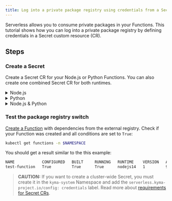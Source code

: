 ```yaml
---
title: Log into a private package registry using credentials from a Secret
---
```


Serverless allows you to consume private packages in your Functions. This tutorial shows how you can log into a private package registry by defining credentials in a Secret custom resource (CR).

## Steps

### Create a Secret

Create a Secret CR for your Node.js or Python Functions. You can also create one combined Secret CR for both runtimes.


<div tabs name="override" group="external-packages-registry">
  <details>
  <summary label="node">
  Node.js
  </summary>

1. Export these variables:

 ```bash
 export REGISTRY={ADDRESS_TO_REGISTRY}
 export TOKEN={TOKEN_TO_REGISTRY}
 export NAMESPACE={FUNCTION_NAMESPACE}
 ```

2. Create a Secret:

 ```yaml
 cat <<EOF | kubectl apply -f -
 apiVersion: v1
 kind: Secret
 metadata:
   name: serverless-package-registry-config
   namespace: {NAMESPACE}
 type: Opaque
 stringData:
   .npmrc: |
       registry=https://{REGISTRY}
       //{REGISTRY}:_authToken={TOKEN}
EOF
 ```

  </details>
  <details>
  <summary label="python">
  Python
  </summary>

1. Export these variables:

 ```bash
 export REGISTRY={ADDRESS_TO_REGISTRY}
 export NAMESPACE={FUNCTION_NAMESPACE}
 export USERNAME={USERNAME_TO_REGISTRY}
 export PASSWORD={PASSWORD_TO_REGISTRY}
 ```

2. Create a Secret:

 ```yaml
 cat <<EOF | kubectl apply -f -
 apiVersion: v1
 kind: Secret
 metadata:
   name: serverless-package-registry-config
   namespace: {NAMESPACE}
 type: Opaque
 stringData:
   pip.conf: |
     [global]
     extra-index-url = {USERNAME}:{PASSWORD}@{REGISTRY}
EOF
 ```

  </details>
  <details>
  <summary label="node-python">
  Node.js & Python
  </summary>

1. Export these variables:

 ```bash
 export REGISTRY={ADDRESS_TO_REGISTRY}
 export TOKEN={TOKEN_TO_REGISTRY}
 export NAMESPACE={FUNCTION_NAMESPACE}
 export USERNAME={USERNAME_TO_REGISTRY}
 export PASSWORD={PASSWORD_TO_REGISTRY}
 ```

2. Create a Secret:

 ```yaml
 cat <<EOF | kubectl apply -f -
 apiVersion: v1
 kind: Secret
 metadata:
   name: serverless-package-registry-config
   namespace: {NAMESPACE}
 type: Opaque
 stringData:
   .npmrc: |
       registry=https://{REGISTRY}
       //{REGISTRY}:_authToken={TOKEN}
   pip.conf: |
       [global]
       extra-index-url = {USERNAME}:{PASSWORD}@{REGISTRY}
EOF
 ```

  </details>
</div>


### Test the package registry switch

[Create a Function](./svls-01-create-inline-function.md) with dependencies from the external registry. Check if your Function was created and all conditions are set to `True`:

```bash
kubectl get functions -n $NAMESPACE
```

You should get a result similar to the this example:

```bash
NAME            CONFIGURED   BUILT     RUNNING   RUNTIME    VERSION   AGE
test-function   True         True      True      nodejs14   1         96s
```

>**CAUTION:** If you want to create a cluster-wide Secret, you must create it in the `kyma-system` Namespace and add the `serverless.kyma-project.io/config: credentials` label. Read more about [requirements for Secret CRs](../../05-technical-reference/svls-03-switching-registries.md).
